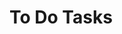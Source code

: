 # To Do Tasks

<!-- - Test user roles and abilities -->
<!-- - Test user casting attributes -->
<!-- - Test user profile features -->
<!-- - Refactor report generators -->
<!-- TODO:  -->
